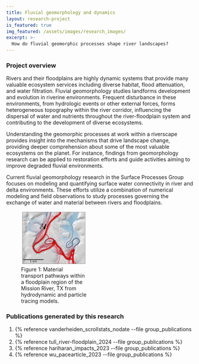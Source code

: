 ```yaml
---
title: Fluvial geomorphology and dynamics
layout: research-project
is_featured: true
img_featured: /assets/images/research_images/
excerpt: >-
  How do fluvial geomorphic processes shape river landscapes?
---
```



### Project overview

Rivers and their floodplains are highly dynamic systems that provide many valuable ecosystem services including diverse habitat, flood attenuation, and water filtration. 
Fluvial geomorphology studies landforms development and evolution in riverine environments. 
Frequent disturbance in these environments, from hydrologic events or other external forces, forms heterogeneous topography within the river corridor, influencing the dispersal of water and nutrients throughout the river-floodplain system and contributing to the development of diverse ecosystems.   

Understanding the geomorphic processes at work within a riverscape provides insight into the mechanisms that drive landscape change, providing deeper comprehension about some of the most valuable ecosystems on the planet. 
For instance, findings from geomorphology research can be applied to restoration efforts and guide activities aiming to improve degraded fluvial environments. 

Current fluvial geomorphology research in the Surface Processes Group focuses on modeling and quantifying surface water connectivity in river and delta environments. 
These efforts utilize a combination of numerical modeling and field observations to study processes governing the exchange of water and material between rivers and floodplains. 

<figure style="width: 35%" class="float-left">
  <img src="/assets/images/research_images/Connectivity_model_figure.png" alt="Modeled floodplain material transport pathways.">
  <figcaption>Figure 1: Material transport pathways within a floodplain region of the Mission River, TX from hydrodynamic and particle tracing models. </figcaption>
</figure> 


### Publications generated by this research

1. {% reference vanderheiden_scrollstats_nodate --file group_publications %}
1. {% reference tull_river-floodplain_2024 --file group_publications %}
1. {% reference hariharan_impacts_2023 --file group_publications %}
1. {% reference wu_pacearticle_2023 --file group_publications %}
